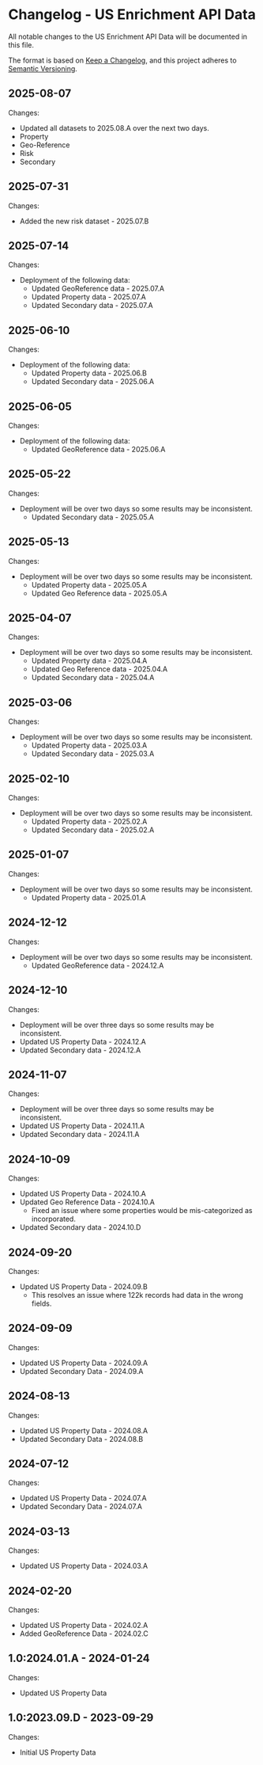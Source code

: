 # Changelog - US Enrichment API Data

All notable changes to the US Enrichment API Data will be documented in this file.

The format is based on [Keep a Changelog](https://keepachangelog.com/en/1.0.0/), and this project adheres to [Semantic Versioning](https://semver.org/spec/v2.0.0.html).

## 2025-08-07

Changes:
- Updated all datasets to 2025.08.A over the next two days.
 - Property
 - Geo-Reference
 - Risk
 - Secondary


## 2025-07-31

Changes:

- Added the new risk dataset - 2025.07.B


## 2025-07-14

Changes:

- Deployment of the following data:
  - Updated GeoReference data - 2025.07.A
  - Updated Property data - 2025.07.A
  - Updated Secondary data - 2025.07.A


## 2025-06-10

Changes:

- Deployment of the following data:
  - Updated Property data - 2025.06.B
  - Updated Secondary data - 2025.06.A


## 2025-06-05

Changes:

- Deployment of the following data:
  - Updated GeoReference data - 2025.06.A


## 2025-05-22

Changes:

- Deployment will be over two days so some results may be inconsistent.
  - Updated Secondary data - 2025.05.A


## 2025-05-13

Changes:

- Deployment will be over two days so some results may be inconsistent.
  - Updated Property data - 2025.05.A
  - Updated Geo Reference data - 2025.05.A
  

## 2025-04-07

Changes:

- Deployment will be over two days so some results may be inconsistent.
  - Updated Property data - 2025.04.A
  - Updated Geo Reference data - 2025.04.A
  - Updated Secondary data - 2025.04.A
  

## 2025-03-06

Changes:

- Deployment will be over two days so some results may be inconsistent.
  - Updated Property data - 2025.03.A
  - Updated Secondary data - 2025.03.A
  

## 2025-02-10

Changes:

- Deployment will be over two days so some results may be inconsistent.
  - Updated Property data - 2025.02.A
  - Updated Secondary data - 2025.02.A
  

## 2025-01-07

Changes:

- Deployment will be over two days so some results may be inconsistent.
  - Updated Property data - 2025.01.A


## 2024-12-12

Changes:

- Deployment will be over two days so some results may be inconsistent.
  - Updated GeoReference data - 2024.12.A


## 2024-12-10

Changes:

- Deployment will be over three days so some results may be inconsistent.
- Updated US Property Data - 2024.12.A
- Updated Secondary data - 2024.12.A


## 2024-11-07

Changes:

- Deployment will be over three days so some results may be inconsistent.
- Updated US Property Data - 2024.11.A
- Updated Secondary data - 2024.11.A


## 2024-10-09

Changes:

- Updated US Property Data - 2024.10.A
- Updated Geo Reference Data - 2024.10.A
  - Fixed an issue where some properties would be mis-categorized as incorporated.
- Updated Secondary data - 2024.10.D


## 2024-09-20

Changes:

- Updated US Property Data - 2024.09.B
  - This resolves an issue where 122k records had data in the wrong fields.


## 2024-09-09

Changes:

- Updated US Property Data - 2024.09.A
- Updated Secondary Data - 2024.09.A


## 2024-08-13

Changes:

- Updated US Property Data - 2024.08.A
- Updated Secondary Data - 2024.08.B


## 2024-07-12

Changes:

- Updated US Property Data - 2024.07.A
- Updated Secondary Data - 2024.07.A


## 2024-03-13

Changes:

- Updated US Property Data - 2024.03.A


## 2024-02-20

Changes:

- Updated US Property Data - 2024.02.A
- Added GeoReference Data - 2024.02.C


## 1.0:2024.01.A - 2024-01-24

Changes:

- Updated US Property Data


## 1.0:2023.09.D - 2023-09-29

Changes:

- Initial US Property Data

